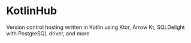 # KotlinHub
Version control hosting written in Kotlin using Ktor, Arrow Kt, SQLDelight with PostgreSQL driver, and more
